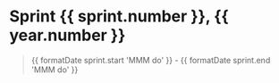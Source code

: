 # Sprint {{ sprint.number }}, {{ year.number }}
> {{ formatDate sprint.start 'MMM do' }} - {{ formatDate sprint.end 'MMM do' }}
